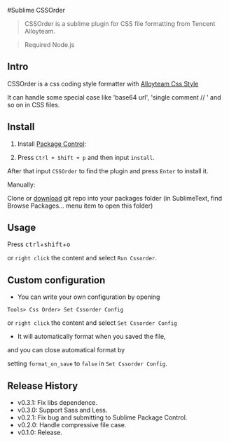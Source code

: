 #Sublime CSSOrder

> CSSOrder is a sublime plugin for CSS file formatting from Tencent Alloyteam.

> Required Node.js

## Intro

CSSOrder is a css coding style formatter with [Alloyteam Css Style](http://alloyteam.github.io/code-guide/#css)

It can handle some special case like  'base64 url', 'single comment // ' and so on in CSS files.

## Install

1. Install  [Package Control](https://packagecontrol.io/installation):

2. Press `Ctrl + Shift + p` and then input `install`.

 After that input `CSSOrder` to find the plugin and  press `Enter` to install it.

Manually:

Clone or [download](https://github.com/lightningtgc/sublime-cssorder/archive/master.zip) git repo into your packages folder (in SublimeText, find Browse Packages... menu item to open this folder)

## Usage

Press <kbd>ctrl</kbd>+<kbd>shift</kbd>+<kbd>o</kbd> 

or `right click` the content and select `Run Cssorder`.

## Custom configuration

* You can  write your own configuration by opening 

 `Tools> Css Order> Set Cssorder Config` 
 
 or `right click` the content and select `Set Cssorder Config`

* It will automatically format when you saved the file,

 and you can close automatical format  by 
 
 setting `format_on_save` to `false` in `Set Cssorder Config`.
 
## Release History

+ v0.3.1: Fix libs dependence.
+ v0.3.0: Support Sass and Less.
+ v0.2.1: Fix bug and submitting to Sublime Package Control.
+ v0.2.0: Handle compressive file case.
+ v0.1.0: Release.

